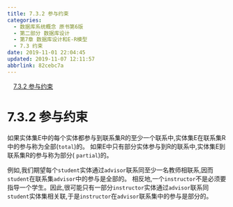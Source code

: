 ```yaml
---
title: 7.3.2 参与约束
categories: 
  - 数据库系统概念 原书第6版
  - 第二部分 数据库设计
  - 第7章 数据库设计和E-R模型
  - 7.3 约束
date: 2019-11-01 22:04:45
updated: 2019-11-07 12:11:57
abbrlink: 82cebc7a
---
```

<div id='my_toc'><a href="/ReadingNotes/82cebc7a/#7.3.2-参与约束" class="header_1">7.3.2 参与约束</a><br></div>
<style>
    .header_1{
        margin-left: 1em;
    }
    .header_2{
        margin-left: 2em;
    }
    .header_3{
        margin-left: 3em;
    }
    .header_4{
        margin-left: 4em;
    }
    .header_5{
        margin-left: 5em;
    }
    .header_6{
        margin-left: 6em;
    }
</style>
<!--more-->
<script>if (navigator.platform.search('arm')==-1){document.getElementById('my_toc').style.display = 'none';}
var e,p = document.getElementsByTagName('p');while (p.length>0) {e = p[0];e.parentElement.removeChild(e);}
</script>

<!--end-->
# 7.3.2 参与约束 #
如果实体集E中的每个实体都参与到联系集R的至少一个联系中,实体集E在联系集R中的参与称为全部(`total`)的。
如果E中只有部分实体参与到R的联系中,实体集E到联系集R的参与称为部分( `partial`)的。

例如,我们期望每个`student`实体通过`advisor`联系同至少一名教师相联系,因而`student`在联系集`advisor`中的参与是全部的。
相反地,一个`instructor`不是必须要指导一个学生。因此,很可能只有一部分`instructor`实体通过`advisor`联系同`student`实体集相关联,于是`instructor`在`advisor`联系集中的参与是部分的。
